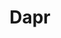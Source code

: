 ---
git: https://github.com/dapr
logohandle: daprio
sort: dapr
title: Dapr
twitter: https://x.com/DaprDev
website: https://dapr.io/
---